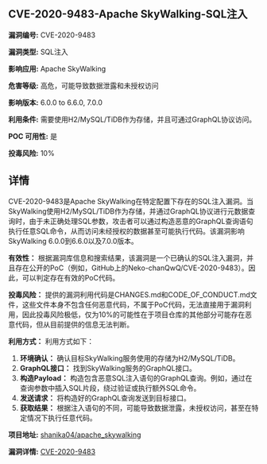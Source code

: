 ## CVE-2020-9483-Apache SkyWalking-SQL注入

**漏洞编号:** CVE-2020-9483

**漏洞类型:** SQL注入

**影响应用:** Apache SkyWalking

**危害等级:** 高危，可能导致数据泄露和未授权访问

**影响版本:** 6.0.0 to 6.6.0, 7.0.0

**利用条件:** 需要使用H2/MySQL/TiDB作为存储，并且可通过GraphQL协议访问。

**POC 可用性:** 是

**投毒风险:** 10%

## 详情

CVE-2020-9483是Apache SkyWalking在特定配置下存在的SQL注入漏洞。当SkyWalking使用H2/MySQL/TiDB作为存储，并通过GraphQL协议进行元数据查询时，由于未正确处理SQL参数，攻击者可以通过构造恶意的GraphQL查询语句执行任意SQL命令，从而访问未经授权的数据甚至可能执行代码。该漏洞影响SkyWalking 6.0.0到6.6.0以及7.0.0版本。

**有效性：**
根据漏洞库信息和搜索结果，该漏洞是一个已确认的SQL注入漏洞，并且存在公开的PoC（例如，GitHub上的Neko-chanQwQ/CVE-2020-9483）。因此，可以判定存在有效的PoC代码。

**投毒风险：**
提供的漏洞利用代码是CHANGES.md和CODE_OF_CONDUCT.md文件，这些文件本身不包含任何恶意代码，不属于PoC代码，无法直接用于漏洞利用，因此投毒风险极低，仅为10%的可能性在于项目仓库的其他部分可能存在恶意代码，但从目前提供的信息无法判断。

**利用方式：**
利用方式如下：
1.  **环境确认：** 确认目标SkyWalking服务使用的存储为H2/MySQL/TiDB。
2.  **GraphQL接口：** 找到SkyWalking服务的GraphQL接口。
3.  **构造Payload：** 构造包含恶意SQL注入语句的GraphQL查询。例如，通过在查询参数中插入SQL片段，绕过验证或执行额外SQL命令。
4.  **发送请求：** 将构造好的GraphQL查询发送到目标接口。
5.  **获取结果：** 根据注入语句的不同，可能导致数据泄露，未授权访问，甚至在特定情况下执行任意代码。

**项目地址:** [shanika04/apache_skywalking](https://github.com/shanika04/apache_skywalking)

**漏洞详情:** [CVE-2020-9483](https://nvd.nist.gov/vuln/detail/CVE-2020-9483)